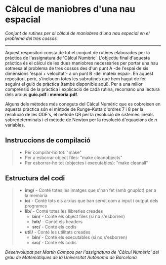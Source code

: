 # Càlcul de maniobres d'una nau espacial
_Conjunt de rutines per al càlcul de maniobres d'una nau especial en el problema del tres cossos_

---------------

Aquest respositori consta de tot el conjunt de rutines elaborades per la pràctica de l'assignatura de 'Càlcul Numèric'. L'objectiu final d'aquesta pràctica és el càlcul de les dues maniobres necessàries per portar una nau sotmesa al problema de tres cossos des d'un punt A -de l'espai de sis dimensions 'espai + velocitat'- a un punt B -del mateix espai-. En aquest repositori, però, s'inclouen totes les subrutines que hem hagut de fer seguint el guió de pràctica (també disponible aquí). Per a una millor comprensió de la pràctica i explicació de cada rutina, recomano una lectura dels arxius **guio.pdf** i **memoria.pdf**.

Alguns dels mètodes més coneguts del Càlcul Numèric que es cobreixen en aquesta pràctica són el mètode de Runge-Kutta d'ordres 7 i 8 per la resolució de les ODE's, el mètode QR per la resolució de sistemes lineals sobredeterminats i el mètode de Newton per la resolució d'equacions de _n_ variables.

## Instruccions de compilació
> - Per compilar-ho tot: "make"
> - Per a esborrar object files: "make cleanobjects"
> - Per esborrar-ho tot (objectes i executables): "make cleanall"

## Estructura del codi
> - **img/**	- Conté totes les imatges que s'han fet (amb gnuplot) per a la memòria
> - **io/**	- Conté tots els arxius que han servit com a input i output dels programes
> - **lib/**	- Conté totes les llibreries creades
>    *	 **bin/**	- Conté els object files (si no s'esborren)
>    *	 **hdr/**	- Conté els headers
>    *   **src/**	- Conté els codis
> - **util/**	- Conté les utilitats creades
>    *   **bin/**	- Conté els executables (si no s'esborren)
>    *   **src/**	- Conté els codis

_Desenvolupat per Martín Campos per l'assignatura de 'Càlcul Numèric' del grau de Matemàtiques de la Universitat Autònoma de Barcelona_

